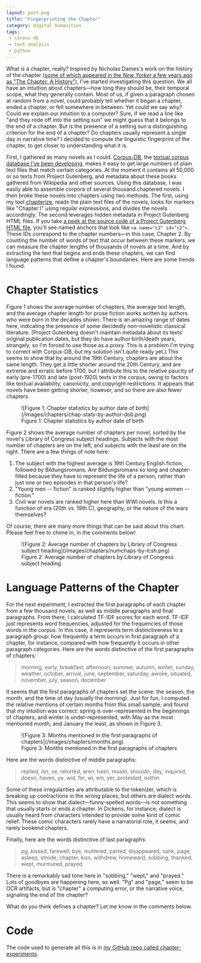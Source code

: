 ```yaml
---
layout: post.pug
title: "Fingerprinting the Chapter"
category: digital humanities
tags:
 - corpus-db
 - text analysis
 - python
---
```


What is a chapter, really? Inspired by Nicholas Dames's work on the history of the chapter ([some of which appeared in the _New Yorker_ a few years ago as "The Chapter: A History"](https://www.newyorker.com/books/page-turner/chapter-history)), I've started investigating this question. We all have an intuition about chapters—how long they should be, their temporal scope, what they generally contain. Most of us, if given a paragraph chosen at random from a novel, could probably tell whether it began a chapter, ended a chapter, or fell somewhere in between. Yet could we say why? Could we explain our intuition to a computer? Sure, if we read a line like "and they rode off into the setting sun" we might guess that it belongs to the end of a chapter. But is the presence of a setting sun a distinguishing criterion for the end of a chapter? Do chapters usually represent a single day in narrative time? I decided to compute the linguistic fingerprint of the chapter, to get closer to understanding what it is. 

First, I gathered as many novels as I could. [Corpus-DB](http://corpus-db.org), the [textual corpus database I've been developing](http://jonreeve.com/2017/06/project-gutenberg-the-database/), makes it easy to get large numbers of plain text files that match certain categories. At the moment it contains all 50,000 or so texts from Project Gutenberg, and metadata about these books gathered from Wikipedia and other sources. Using this database, I was easily able to assemble corpora of several thousand chaptered novels. I then broke these novels into chapters using two methods. The first, using my tool [chapterize](https://github.com/JonathanReeve/chapterize), reads the plain text files of the novels, looks for markers like "Chapter I" using regular expressions, and divides the novels accordingly. The second leverages hidden metadata in Project Gutenberg HTML files. If you take [a peek at the source code of a Project Gutenberg HTML file](https://github.com/GITenberg/Pride-and-Prejudice_1342/blob/master/1342-h/1342-h.htm), you'll see named anchors that look like `<a name="c2" id="c2">`. These IDs correspond to the chapter numbers—in this case, Chapter 2. By counting the number of words of text that occur between these markers, we can measure the chapter lengths of thousands of novels at a time. And by extracting the text that begins and ends these chapters, we can find language patterns that define a chapter's boundaries. Here are some trends I found. 

# Chapter Statistics

Figure 1 shows the average number of chapters, the average text length, and the average chapter length for prose fiction works written by authors who were born in the decades shown. There is an amazing range of dates here, indicating the presence of some decidedly non-novelistic classical literature. (Project Gutenberg doesn't maintain metadata about its texts' original publication dates, but they do have author birth/death years, strangely, so I'm forced to use those as a proxy. This is a problem I'm trying to correct with Corpus-DB, but my solution isn't quite ready yet.) This seems to show that by around the 19th Century, chapters are about the same length. They get a little shorter around the 20th Century, and are extreme and erratic before 1700, but I attribute this to the relative paucity of early (pre-1700) and late (post-1920) texts in the corpus, owing to factors like textual availability, canonicity, and copyright restrictions. It appears that novels have been getting shorter, however, and so there are also fewer chapters. 

<figure>
![Figure 1: Chapter statistics by author date of birth](/images/chapters/chap-stats-by-author-dob.png)
<figcaption>Figure 1: Chapter statistics by author date of birth</figcaption>
</figure>

Figure 2 shows the average number of chapters per novel, sorted by the novel's Library of Congress subject headings. Subjects with the most number of chapters are on the left, and subjects with the least are on the right. There are a few things of note here:

1. The subject with the highest average is 19th Century English fiction, followed by Bildungsromans. Are Bildungsromans so long and chapter-filled because they have to represent the life of a person, rather than just one or two episodes in that person's life? 
2. "Young men -- fiction" is ranked slightly higher than "young women -- fiction." 
3. Civil war novels are ranked higher here than WWI novels. Is this a function of era (20th vs. 19th C), geography, or the nature of the wars themselves? 

Of course, there are many more things that can be said about this chart. Please feel free to chime in, in the comments below!

<figure>
![Figure 2: Average number of chapters by Library of Congress subject heading](/images/chapters/numchaps-by-lcsh.png)
<figcaption>Figure 2: Average number of chapters by Library of Congress subject heading</figcaption>
</figure>

# Language Patterns of the Chapter

For the next experiment, I extracted the first paragraphs of each chapter from a few thousand novels, as well as middle paragraphs and final paragraphs. From there, I calculated TF-IDF scores for each word. TF-IDF just represents word frequencies, adjusted for the frequencies of those words in the corpus. In this case, it represents term distinctiveness to a paragraph group: how frequently a term occurs in first paragraph of a chapter, for instance, compared with how frequently it occurs in other paragraph categories. Here are the words distinctive of the first paragraphs of chapters: 

> morning, early, breakfast, afternoon, summer, autumn, winter, sunday, weather, october, arrival, june, september, saturday, awoke, situated, november, july, season, december

It seems that the first paragraphs of chapters set the scene: the season, the month, and the time of day (usually the morning). Just for fun, I computed the relative mentions of certain months from this small sample, and found that my intuition was correct: spring is over-represented in the beginnings of chapters, and winter is under-represented, with May as the most mentioned month, and January the least, as shown in Figure 3. 

<figure>
![Figure 3: Months mentioned in the first paragraphs of chapters](/images/chapters/months.png)
<figcaption>Figure 3: Months mentioned in the first paragraphs of chapters</figcaption>
</figure>

Here are the words distinctive of middle paragraphs: 

> replied, isn, ve, retorted, aren, hasn, mustn, shouldn, dey, inquired, doesn, haven, ye, wid, fer, wi, em, yer, protested, nothin

Some of these irregularities are attributable to the tokenizer, which is breaking up contractions in the wrong places, but others are dialect words. This seems to show that dialect—funny-spelled words—is not something that usually starts or ends a chapter. In Dickens, for instance, dialect is usually heard from characters intended to provide some kind of comic relief. These comic characters rarely have a narratorial role, it seems, and rarely bookend chapters.

Finally, here are the words distinctive of last paragraphs: 

>pg, kissed, farewell, bye, muttered, parted, disappeared, sank, page, asleep, strode, chapter, kiss, withdrew, homeward, sobbing, thanked, wept, murmured, prayed	

There is a remarkably sad tone here in "sobbing," "wept," and "prayed." Lots of goodbyes are happening here, as well. "Pg" and "page," seem to be OCR artifacts, but is "chapter" a computing error, or the narrative voice, signaling the end of the chapter? 

What do you think defines a chapter? Let me know in the comments below. 

# Code 

The code used to generate all this is in [my GitHub repo called chapter-experiments](https://github.com/JonathanReeve/chapter-experiments).
